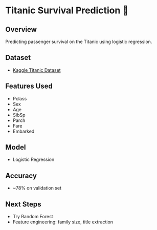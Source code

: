 # Titanic Survival Prediction 🚢

## Overview
Predicting passenger survival on the Titanic using logistic regression.

## Dataset
- [Kaggle Titanic Dataset](https://www.kaggle.com/competitions/titanic/data)

## Features Used
- Pclass
- Sex
- Age
- SibSp
- Parch
- Fare
- Embarked

## Model
- Logistic Regression

## Accuracy
- ~78% on validation set

## Next Steps
- Try Random Forest
- Feature engineering: family size, title extraction
